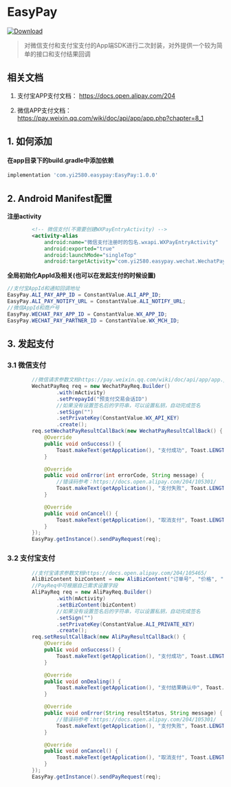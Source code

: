 # EasyPay

[ ![Download](https://api.bintray.com/packages/zhangqi/maven/EasyPay/images/download.svg?version=1.0.0) ](https://bintray.com/zhangqi/maven/EasyPay/1.0.0/link)

> 对微信支付和支付宝支付的App端SDK进行二次封装，对外提供一个较为简单的接口和支付结果回调


## 相关文档
1. 支付宝APP支付文档：
https://docs.open.alipay.com/204

2. 微信APP支付文档：
https://pay.weixin.qq.com/wiki/doc/api/app/app.php?chapter=8_1

## 1. 如何添加

#### 在app目录下的build.gradle中添加依赖

```gradle
implementation 'com.yi2580.easypay:EasyPay:1.0.0'
```

## 2. Android Manifest配置

**注册activity**

```xml
        <!-- 微信支付(不需要创建WXPayEntryActivity) -->
        <activity-alias
            android:name="微信支付注册时的包名.wxapi.WXPayEntryActivity"
            android:exported="true"
            android:launchMode="singleTop"
            android:targetActivity="com.yi2580.easypay.wechat.WechatPayCallbackActivity" />
```

**全局初始化AppId及相关(也可以在发起支付的时候设置)**

```java
//支付宝AppId和通知回调地址
EasyPay.ALI_PAY_APP_ID = ConstantValue.ALI_APP_ID;
EasyPay.ALI_PAY_NOTIFY_URL = ConstantValue.ALI_NOTIFY_URL;
//微信AppId和商户号
EasyPay.WECHAT_PAY_APP_ID = ConstantValue.WX_APP_ID;
EasyPay.WECHAT_PAY_PARTNER_ID = ConstantValue.WX_MCH_ID;
```


## 3. 发起支付

### 3.1 微信支付

```java
        //微信请求参数文档https://pay.weixin.qq.com/wiki/doc/api/app/app.php?chapter=9_12&index=2
        WechatPayReq req = new WechatPayReq.Builder()
                .with(mActivity)
                .setPrepayId("预支付交易会话ID")
                //如果没有设置签名后的字符串，可以设置私钥，自动完成签名
                .setSign("")
                .setPrivateKey(ConstantValue.WX_API_KEY)
                .create();
        req.setWechatPayResultCallBack(new WechatPayResultCallBack() {
            @Override
            public void onSuccess() {
                Toast.makeText(getApplication(), "支付成功", Toast.LENGTH_SHORT).show();
            }

            @Override
            public void onError(int errorCode, String message) {
                //错误码参考：https://docs.open.alipay.com/204/105301/
                Toast.makeText(getApplication(), "支付失败", Toast.LENGTH_SHORT).show();
            }

            @Override
            public void onCancel() {
                Toast.makeText(getApplication(), "取消支付", Toast.LENGTH_SHORT).show();
            }
        });
        EasyPay.getInstance().sendPayRequest(req);
```

### 3.2 支付宝支付

```java
        //支付宝请求参数文档https://docs.open.alipay.com/204/105465/
        AliBizContent bizContent = new AliBizContent("订单号", "价格", "商品名称", "交易具体描述信息");
        //PayReq中可根据自己需求设置字段
        AliPayReq req = new AliPayReq.Builder()
                .with(mActivity)
                .setBizContent(bizContent)
                //如果没有设置签名后的字符串，可以设置私钥，自动完成签名
                .setSign("")
                .setPrivateKey(ConstantValue.ALI_PRIVATE_KEY)
                .create();
        req.setResultCallBack(new AliPayResultCallBack() {
            @Override
            public void onSuccess() {
                Toast.makeText(getApplication(), "支付成功", Toast.LENGTH_SHORT).show();
            }

            @Override
            public void onDealing() {
                Toast.makeText(getApplication(), "支付结果确认中", Toast.LENGTH_SHORT).show();
            }

            @Override
            public void onError(String resultStatus, String message) {
                //错误码参考：https://docs.open.alipay.com/204/105301/
                Toast.makeText(getApplication(), "支付失败", Toast.LENGTH_SHORT).show();
            }

            @Override
            public void onCancel() {
                Toast.makeText(getApplication(), "取消支付", Toast.LENGTH_SHORT).show();
            }
        });
        EasyPay.getInstance().sendPayRequest(req);
```


